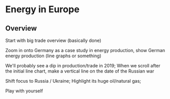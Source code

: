 # Energy in Europe

## Overview

Start with big trade overview (basically done)

Zoom in onto Germany as a case study in energy production, show German energy production (line graphs or something)

We'll probably see a dip in production/trade in 2019;
When we scroll after the initial line chart, make a vertical line on the date of the Russian war

Shift focus to Russia / Ukraine; Highlight its huge oil/natural gas;

Play with yourself